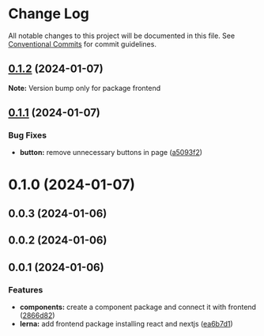 # Change Log

All notable changes to this project will be documented in this file.
See [Conventional Commits](https://conventionalcommits.org) for commit guidelines.

## [0.1.2](https://github.com/nk18chi/lerna-playground/compare/frontend@0.1.1...frontend@0.1.2) (2024-01-07)

**Note:** Version bump only for package frontend





## [0.1.1](https://github.com/nk18chi/lerna-playground/compare/frontend@0.1.0...frontend@0.1.1) (2024-01-07)


### Bug Fixes

* **button:** remove unnecessary buttons in page ([a5093f2](https://github.com/nk18chi/lerna-playground/commit/a5093f27db9d031f61486005c1798f21c77aba0d))





# 0.1.0 (2024-01-07)



## 0.0.3 (2024-01-06)



## 0.0.2 (2024-01-06)



## 0.0.1 (2024-01-06)


### Features

* **components:** create a component package and connect it with frontend ([2866d82](https://github.com/nk18chi/lerna-playground/commit/2866d82cc4bfedd542c6ded25d8c7ac4cb7fcf93))
* **lerna:** add frontend package installing react and nextjs ([ea6b7d1](https://github.com/nk18chi/lerna-playground/commit/ea6b7d1b3ab04e783227115fab3903ab64e1dfb7))
